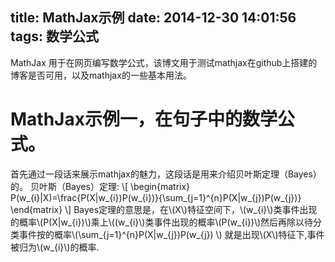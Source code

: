 title: MathJax示例
date: 2014-12-30 14:01:56
tags: 数学公式
---

MathJax 用于在网页编写数学公式，该博文用于测试mathjax在github上搭建的博客是否可用，以及mathjax的一些基本用法。

<script type="text/javascript" src="http://cdn.mathjax.org/mathjax/latest/MathJax.js?config=TeX-AMS-MML_HTMLorMML"></script>

# MathJax示例一，在句子中的数学公式。
首先通过一段话来展示mathjax的魅力，这段话是用来介绍贝叶斯定理（Bayes）的。
贝叶斯（Bayes）定理:
\\[ \begin{matrix}
P(w_{i}|X)=\frac{P(X|w_{i})P(w_{i})}{\sum_{j=1}^{n}P(X|w_{j})P(w_{j})}
\end{matrix} \\]
Bayes定理的意思是，在\\(X\\)特征空间下，\\(w_{i}\\)类事件出现的概率\\(P(X|w_{i})\\)乘上\\((w_{i}\\)类事件出现的概率\\(P(w_{i})\\)然后再除以待分类事件按的概率\\(\sum_{j=1}^{n}P(X|w_{j})P(w_{j}) \\) 就是出现\\(X\\)特征下,事件被归为\\(w_{i}\\)的概率.


